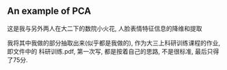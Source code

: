 ## An example of PCA
这是我与另外两人在大二下的数院小火花, 人脸表情特征信息的降维和提取

我将其中我做的部分抽取出来(似乎都是我做的), 作为大三上科研训练课程的作业, 即文件中的 科研训练.pdf, 第一次写, 都是按着自己的思路, 不是很标准, 最后只得了75分.
